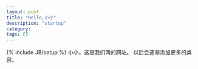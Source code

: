 ```yaml
---
layout: post
title: "Hello,小小"
description: "startup"
category: 
tags: []
---
```

{% include JB/setup %}
小小，这是我们两的网站。
以后会逐渐添加更多的类容。